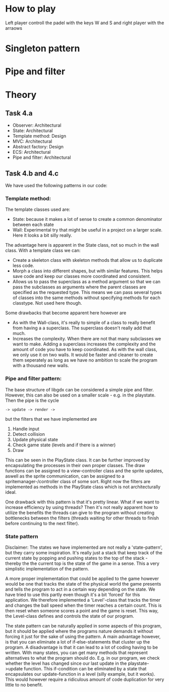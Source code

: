 # How to play
Left player controll the padel with the keys W and S and right player with the arraows

# Singleton pattern


# Pipe and filter


# Theory
## Task 4.a
- Observer: Architectural
- State: Architectural
- Template method: Design
- MVC: Architectural
- Abstract factory: Design
- ECS: Architectural
- Pipe and filter: Architectural

## Task 4.b and 4.c

We have used the following patterns in our code:

### Template method:
The template classes used are:
 - State: because it makes a lot of sense to create a common denominator between each state
 - Wall: Experimental try that might be useful in a project on a larger scale. Here it looks a bit
         silly really.

The advantage here is apparent in the State class, not so much in the wall class. With a template
class we can:
 - Create a skeleton class with skeleton methods that allow us to duplicate less code.
 - Morph a class into different shapes, but with similar features. This helps save code and keep
    our classes more coordinated and consistent.
 - Allows us to pass the superclass as a method argument so that we can pass the subclasses as
    arguments where the parent classes are specified as the requested type. This means we can
    pass several types of classes into the same methods without specifying methods for each
    classtype. Not used here though.

Some drawbacks that become apparent here however are
 - As with the Wall-class, it's really to simple of a class to really benefit from having a
    a superclass. The superclass doesn't really add that much.
 - Increases the complexity. When there are not that many subclasses we want to make. Adding
    a superclass increases the complexity and the amount of code you have to keep coordinated.
    As with the wall class, we only use it on two walls. It would be faster and cleaner to
    create them seperately as long as we have no ambition to scale the program with a thousand
    new walls.


### Pipe and filter pattern:
The base structure of libgdx can be considered a simple pipe and filter. However, this
can also be used on a smaller scale - e.g. in the playstate. Then the pipe is the cycle

    -> update -> render ->

but the filters that we have implemented are
1. Handle input
2. Detect collision
3. Update physical state
4. Check game state (levels and if there is a winner)
5. Draw

This can be seen in the PlayState class. It can be further improved by encapsulating the processes
in their own proper classes. The draw functions can be assigned to a view-controller class and
the sprite updates, aswell as the sprite communication, can be assigned to a spritemanager-/controller
class of some sort. Right now the filters are implemented as methods in the PlayState class which
is not architecturally ideal.

One drawback with this pattern is that it's pretty linear. What if we want to increase efficiency
by using threads? Then it's not really apparent how to utilize the benefits the threads can give
to the program without creating bottlenecks between the filters (threads waiting for other threads
to finish before continuing to the next filter).

### State pattern
Disclaimer: The states we have implemented are not really a 'state-pattern', but they carry
some inspiration. It's really just a stack that keep track of the current state by popping and
pushing states to the top of the stack - thereby the the current top is the state of the game in
a sense. This a very simplistic implementation of the pattern.

A more proper implementation that could be applied to the game however would be one that tracks the
state of the physical world the game presents and tells the program to act in a certain way
depending on the state. We have tried to use this partly even though it's a bit 'forced' for this
application. We therefore implemented a 'Level'-class that tracks the timer and changes the ball
speed when the timer reaches a certain count. This is then reset when someone scores a point and
the game is reset. This way, the Level-class defines and controls the state of our program.

The state pattern can be naturally applied in some aspects of this program, but it should be
applied where the programs nature demands it without forcing it just for the sake of using the
pattern. A main advantage however, is that you can eliminate a lot of if-else-statements
that cluster up the program. A disadvantage is that it can lead to a lot of coding having to
be written. With many states, you can get many methods that represent alternatives to what the
program should do. E.g. in our program, we check whether the level has changed since our last
update in the playstate->update function. This if-condition can be eliminated by a state that
encapsulates our update-function in a level (silly example, but it works). This would however
require a ridiculous amount of code duplication for very little to no benefit.

